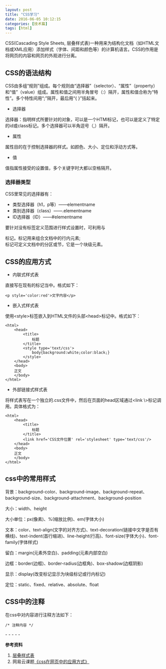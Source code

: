 ```yaml
---
layout: post
title: "CSS学习"
date: 2016-06-05 10:12:15
categories: [技术篇]
tags: [html]
---
```

CSS(Cascading Style Sheets, 层叠样式表)一种用来为结构化文档（如HTML文档或XML应用）添加样式（字体、间距和颜色等）的计算机语言。CSS的作用是将网页的内容和网页的外观进行分离。

## CSS的语法结构
CSS由多组“规则”组成。每个规则由“选择器”（selector）、“属性”（property）和“值”（value）组成。属性和值之间用半角冒号（:）隔开，属性和值合称为“特性”。多个特性间用“;”隔开，最后用“{ }”括起来。

* 选择器

选择器：指明样式所要针对的对象，可以是一个HTMl标记，也可以是定义了特定的id或class标记。多个选择器可以半角逗号（,）隔开。

* 属性
  
属性目的在于控制选择器的样式。如颜色、大小、定位和浮动方式等。

* 值

值指属性接受的设置值，多个关键字时大都以空格隔开。



### 选择器类型

CSS里常见的选择器有：

* 类型选择器（h1，p等）——elementname
* 类别选择器（class）——.elementname
* ID选择器（ID）——#elementname

要针对没有标签定义范围进行样式设置时，可利用<span>与<div>标记。<span>标记用来组合文档中的行内元素; <div>标记可定义文档中的分区或节，它是一个块级元素。

## CSS的应用方式

* 内联式样式表

直接写在现有的标记当中。格式如下：

```
<p style='color:red'>文字内容</p>
```

* 嵌入式样式表

使用\<style></style>标签嵌入到HTML文件的头部\<head></head>标记中。格式如下：

```
<html>
	<head>
		<title>
			标题
		</title>
		<style type='text/css'>
			body{background:white;color:black;}
		</style>
	</head>
	<body>
	正文
	</body>
</html>
```

* 外部链接式样式表

将样式表写在一个独立的.css文件中，然后在页面的head区域通过\<link \\>标记调用。具体格式为：

```
<html>
	<head>
		<title>
			标题
		</title>
		<link href='CSS文件位置' rel='stylesheet' type='text/css'/>
	</head>
	<body>
	正文
	</body>
</html>
```

## css中的常用样式

背景：background-color、background-image、background-repeat、background-size、background-attachment、background-position

大小：width、height

大小单位：px(像素)、%(缩放比例)、em(字体大小)

文本：color、text-align(文字的对齐方式)、text-decoration(链接中文字是否有横线)、text-indent(首行缩进)、line-height(行高)、font-size(字体大小)、font-family(字体样式)

留白：margin(元素外空白)、padding(元素内部空白)

边框：border(边框)、border-radius(边框角)、box-shadow(边框阴影)

显示：display(改变标记显示为块级标记或行内标记)

定位：static、fixed、relative、absolute、float

## CSS中的注释

在css中对内容进行注释方法如下：
```
/* 注释内容 */
```



\- - - - -

**参考资料**

1. [层叠样式表](https://zh.wikipedia.org/wiki/%E5%B1%82%E5%8F%A0%E6%A0%B7%E5%BC%8F%E8%A1%A8#.E9.81.B8.E6.93.87.E5.99.A8)
2. 网易云课题[《css在网页中的应用方式》](http://study.163.com/course/courseLearn.htm?courseId=215009#/learn/video?lessonId=310121&courseId=215009)